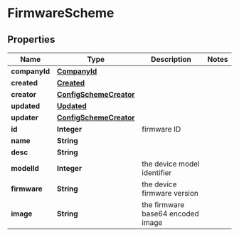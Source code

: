 

# FirmwareScheme


## Properties

| Name | Type | Description | Notes |
|------------ | ------------- | ------------- | -------------|
|**companyId** | [**CompanyId**](CompanyId.md) |  |  |
|**created** | [**Created**](Created.md) |  |  |
|**creator** | [**ConfigSchemeCreator**](ConfigSchemeCreator.md) |  |  |
|**updated** | [**Updated**](Updated.md) |  |  |
|**updater** | [**ConfigSchemeCreator**](ConfigSchemeCreator.md) |  |  |
|**id** | **Integer** | firmware ID |  |
|**name** | **String** |  |  |
|**desc** | **String** |  |  |
|**modelId** | **Integer** | the device model identifier |  |
|**firmware** | **String** | the device firmware version |  |
|**image** | **String** | the firmware base64 encoded image |  |



